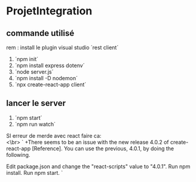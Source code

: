 # ProjetIntegration

## commande utilisé
rem : install le plugin visual studio ´rest client´
1. ´npm init´
1. ´npm install express dotenv´
1. ´node server.js´
1. ´npm install -D nodemon´
1. ´npx create-react-app client´

## lancer le server
1. ´npm start´
1. ´npm run watch´

SI erreur de merde avec react faire ca:<br><\br>
`
+There seems to be an issue with the new release 4.0.2 of create-react-app [Reference].
You can use the previous, 4.0.1, by doing the following.

Edit package.json and change the "react-scripts" value to "4.0.1".
Run npm install.
Run npm start.
`